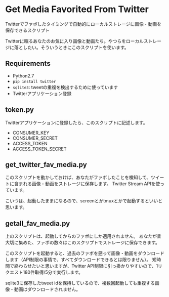 # Get Media Favorited From Twitter
Twitterでファボしたタイミングで自動的にローカルストレージに画像・動画を保存できるスクリプト

Twitterに眠るあなたのお気に入り画像と動画たち。やつらをローカルストレージに落としたい。そういうときにこのスクリプトを使います。

## Requirements
* Python2.7
* `pip install twitter`
* `sqlite3`: tweetの重複を検出するために使っています
* Twitterアプリケーション登録

## token.py
Twitterアプリケーションに登録したら、このスクリプトに記述します。
* CONSUMER_KEY
* CONSUMER_SECRET
* ACCESS_TOKEN
* ACCESS_TOKEN_SECRET

## get_twitter_fav_media.py
このスクリプトを動かしておけば、あなたがファボしたことを検知して、ツイートに含まれる画像・動画をストレージに保存します。
Twitter Stream APIを使っています。

こいつは、起動したままになるので、screenとかtmuxとかで起動するといいと思います。

## getall_fav_media.py
上のスクリプトは、起動してからのファボにしか適用されません。
あなたが昔大切に集めた、ファボの数々はこのスクリプトでストレージに保存できます。

このスクリプトを起動すると、過去のファボを遡って画像・動画をダウンロードします（API制限の事情で、すべてダウンロードできるとは限りません）。
短時間で終わらせたいと思いますが、Twitter API制限に引っ掛かりやすいので、1リクエスト180件取得/5分で実行します。

sqlite3に保存したtweet idを保持しているので、複数回起動しても重複する画像・動画はダウンロードされません。
